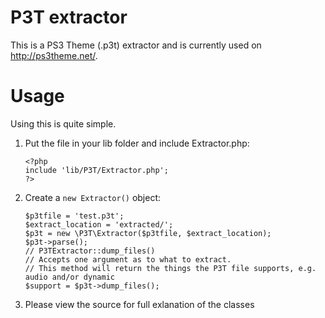 P3T extractor
======

This is a PS3 Theme (.p3t) extractor and is currently used on http://ps3theme.net/.

Usage
==

Using this is quite simple.

 1. Put the file in your lib folder and include Extractor.php:
    ```
    <?php
    include 'lib/P3T/Extractor.php';
    ?>
	```
 2. Create a `new Extractor()` object:
    ```
    $p3tfile = 'test.p3t';
    $extract_location = 'extracted/';
    $p3t = new \P3T\Extractor($p3tfile, $extract_location);
    $p3t->parse();
    // P3TExtractor::dump_files()
    // Accepts one argument as to what to extract.
    // This method will return the things the P3T file supports, e.g. audio and/or dynamic
    $support = $p3t->dump_files();
    ```
 3. Please view the source for full exlanation of the classes